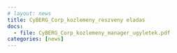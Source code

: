 ```yaml
---
# layout: news
title: CyBERG_Corp_kozlemeny_reszveny eladas
docs:
  - file: CyBERG_Corp_kozlemeny_manager_ugyletek.pdf
categories: [news]
---
```

